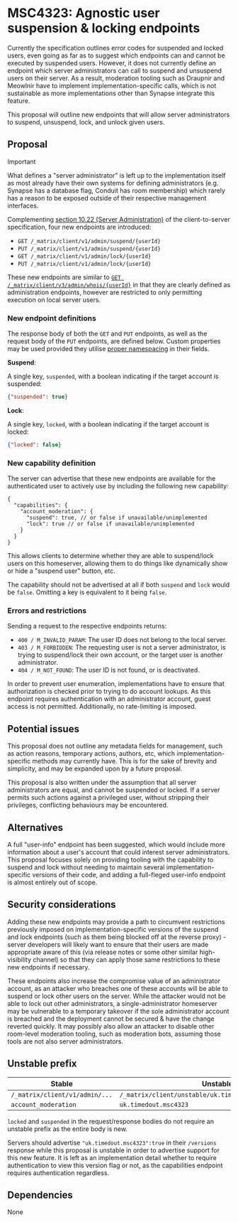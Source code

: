 # MSC4323: Agnostic user suspension & locking endpoints

Currently the specification outlines error codes for suspended and locked users,
even going as far as to suggest which endpoints can and cannot be executed by suspended users.
However, it does not currently define an endpoint which server administrators can call to suspend
and unsuspend users on their server.
As a result, moderation tooling such as Draupnir and Meowlnir have to implement
implementation-specific calls, which is not sustainable as more implementations other than Synapse
integrate this feature.

This proposal will outline new endpoints that will allow server administrators to
suspend, unsuspend, lock, and unlock given users.

## Proposal

> [!IMPORTANT]
> What defines a "server administrator" is left up to the implementation itself as most already have
> their own systems for defining administrators (e.g. Synapse has a database flag, Conduit has room
> membership) which rarely has a reason to be exposed outside of their respective management
> interfaces.

Complementing [section 10.22 (Server Administration)][p1] of the client-to-server specification,
four new endpoints are introduced:

- `GET /_matrix/client/v1/admin/suspend/{userId}`
- `PUT /_matrix/client/v1/admin/suspend/{userId}`
- `GET /_matrix/client/v1/admin/lock/{userId}`
- `PUT /_matrix/client/v1/admin/lock/{userId}`

These new endpoints are similar to [`GET /_matrix/client/v3/admin/whois/{userId}`][p2] in that they
are clearly defined as administration endpoints, however are restricted to only permitting
execution on local server users.

### New endpoint definitions

The response body of both the `GET` and `PUT` endpoints, as well as the request body of the
`PUT` endpoints, are defined below. Custom properties may be used provided they utilise
[proper namespacing][p3] in their fields.

**Suspend**:

A single key, `suspended`, with a boolean indicating if the target account is suspended:

```json
{"suspended": true}
```

**Lock**:

A single key, `locked`, with a boolean indicating if the target account is locked:

```json
{"locked": false}
```

### New capability definition

The server can advertise that these new endpoints are available for the authenticated user
to actively use by including the following new capability:

```json5
{
  "capabilities": {
    "account_moderation": {
      "suspend": true, // or false if unavailable/unimplemented
      "lock": true // or false if unavailable/unimplemented
    }
  }
}
```

This allows clients to determine whether they are able to suspend/lock users on this homeserver,
allowing them to do things like dynamically show or hide a "suspend user" button, etc.

The capability should not be advertised at all if both `suspend` and `lock` would be `false`.
Omitting a key is equivalent to it being `false`.

### Errors and restrictions

Sending a request to the respective endpoints returns:

- `400 / M_INVALID_PARAM`: The user ID does not belong to the local server.
- `403 / M_FORBIDDEN`: The requesting user is not a server administrator, is trying to suspend/lock
  their own account, or the target user is another administrator.
- `404 / M_NOT_FOUND`: The user ID is not found, or is deactivated.

In order to prevent user enumeration, implementations have to ensure that authorization is checked
prior to trying to do account lookups.
As this endpoint requires authentication with an administrator account, guest access is not
permitted. Additionally, no rate-limiting is imposed.

[p1]: https://spec.matrix.org/v1.15/client-server-api/#server-administration
[p2]: https://spec.matrix.org/v1.15/client-server-api/#get_matrixclientv3adminwhoisuserid
[p3]: https://spec.matrix.org/v1.15/appendices/#common-namespaced-identifier-grammar

## Potential issues

This proposal does not outline any metadata fields for management, such as action reasons,
temporary actions, authors, etc, which implementation-specific methods may currently have.
This is for the sake of brevity and simplicity, and may be expanded upon by a future proposal.

This proposal is also written under the assumption that all server administrators are equal, and
cannot be suspended or locked. If a server permits such actions against a privileged user, without
stripping their privileges, conflicting behaviours may be encountered.

## Alternatives

A full "user-info" endpoint has been suggested, which would include more information about a user's
account that could interest server administrators. This proposal focuses solely on providing
tooling with the capability to suspend and lock without needing to maintain several
implementation-specific versions of their code, and adding a full-fleged user-info endpoint is
almost entirely out of scope.

## Security considerations

Adding these new endpoints may provide a path to circumvent restrictions previously imposed on
implementation-specific versions of the suspend and lock endpoints (such as them being blocked off
at the reverse proxy) - server developers will likely want to ensure that their users are made
appropriate aware of this (via release notes or some other similar high-visibility channel) so that
they can apply those same restrictions to these new endpoints if necessary.

These endpoints also increase the compromise value of an administrator account, as an attacker who
breaches one of these accounts will be able to suspend or lock other users on the server. While
the attacker would not be able to lock out other administrators, a single-administrator homeserver
may be vulnerable to a temporary takeover if the sole administrator account is breached and
the deployment cannot be secured & have the change reverted quickly.
It may possibly also allow an attacker to disable other room-level moderation tooling, such as
moderation bots, assuming those tools are not also server administrators.

## Unstable prefix

| Stable | Unstable |
| ------ | -------- |
| `/_matrix/client/v1/admin/...` | `/_matrix/client/unstable/uk.timedout.msc4323/admin/...` |
| `account_moderation` | `uk.timedout.msc4323` |

`locked` and `suspended` in the request/response bodies do not require an unstable prefix
as the entire body is new.

Servers should advertise `"uk.timedout.msc4323":true` in their `/versions` response while this
proposal is unstable in order to advertise support for this new feature.
It is left as an implementation detail whether to require authentication to view this version flag
or not, as the capabilities endpoint requires authentication regardless.

## Dependencies

None
